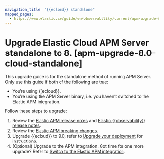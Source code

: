 ```yaml
---
navigation_title: "{{ecloud}} standalone"
mapped_pages:
  - https://www.elastic.co/guide/en/observability/current/apm-upgrade-8.0-cloud-standalone.html
---
```




# Upgrade Elastic Cloud APM Server standalone to 8. [apm-upgrade-8.0-cloud-standalone]


This upgrade guide is for the standalone method of running APM Server. Only use this guide if both of the following are true:

* You’re using {{ecloud}}.
* You’re using the APM Server binary, i.e. you haven’t switched to the Elastic APM integration.

Follow these steps to upgrade:

1. Review the [Elastic APM release notes](apm-server://release-notes/index.md) and [Elastic {{observability}} release notes](/release-notes/elastic-observability/release-notes.md).
2. Review the [Elastic APM breaking changes](apm-server://release-notes/breaking-changes.md).
3. Upgrade {{ecloud}} to 9.0, refer to [Upgrade your deployment](../../../deploy-manage/upgrade/deployment-or-cluster.md) for instructions.
4. (Optional) Upgrade to the APM integration. Got time for one more upgrade? Refer to [Switch to the Elastic APM integration](switch-to-elastic-apm-integration.md).


